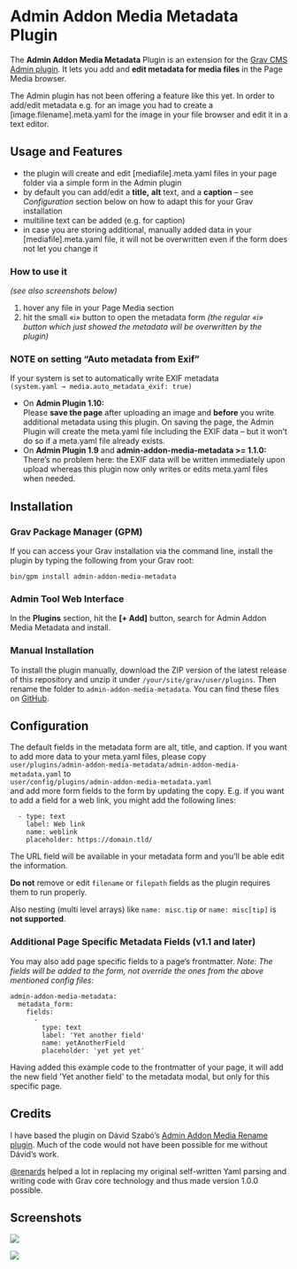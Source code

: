 # Admin Addon Media Metadata Plugin

The **Admin Addon Media Metadata** Plugin is an extension for the [Grav CMS](http://github.com/getgrav/grav) [Admin plugin](https://github.com/getgrav/grav-plugin-admin). It lets you add and **edit metadata for media files** in the Page Media browser.

The Admin plugin has not been offering a feature like this yet. In order to add/edit metadata e.g. for an image you had to create a [image.filename].meta.yaml for the image in your file browser and edit it in a text editor.

## Usage and Features

- the plugin will create and edit [mediafile].meta.yaml files in your page folder via a simple form in the Admin plugin
- by default you can add/edit a **title,** **alt** text, and a **caption** – see *Configuration* section below on how to adapt this for your Grav installation
- multiline text can be added (e.g. for caption)
- in case you are storing additional, manually added data in your [mediafile].meta.yaml file, it will not be overwritten even if the form does not let you change it

### How to use it

*(see also screenshots below)*

1. hover any file in your Page Media section
2. hit the small «i» button to open the metadata form *(the regular «i» button which just showed the metadata will be overwritten by the plugin)*

### NOTE on setting “Auto metadata from Exif”

If your system is set to automatically write EXIF metadata  
`(system.yaml → media.auto_metadata_exif: true)`

- On **Admin Plugin 1.10:**  
Please **save the page** after uploading an image and **before** you write additional metadata using this plugin. On saving the page, the Admin Plugin will create the meta.yaml file including the EXIF data – but it won’t do so if a meta.yaml file already exists.
- On **Admin Plugin 1.9** and **admin-addon-media-metadata >= 1.1.0:**  
There’s no problem here: the EXIF data will be written immediately upon upload whereas this plugin now only writes or edits meta.yaml files when needed.

## Installation

### Grav Package Manager (GPM)

If you can access your Grav installation via the command line, install the plugin by typing the following from your Grav root:

```
bin/gpm install admin-addon-media-metadata
```

### Admin Tool Web Interface

In the **Plugins** section, hit the **[+ Add]** button, search for Admin Addon Media Metadata and install.

### Manual Installation

To install the plugin manually, download the ZIP version of the latest release of this repository and unzip it under `/your/site/grav/user/plugins`. Then rename the folder to `admin-addon-media-metadata`. You can find these files on [GitHub](https://github.com/clivebeckett/grav-plugin-admin-addon-media-metadata/releases).

## Configuration

The default fields in the metadata form are alt, title, and caption. If you want to add more data to your meta.yaml files, please copy  
`user/plugins/admin-addon-media-metadata/admin-addon-media-metadata.yaml` to  
`user/config/plugins/admin-addon-media-metadata.yaml`  
and add more form fields to the form by updating the copy. E.g. if you want to add a field for a web link, you might add the following lines:

```
  - type: text
    label: Web link
    name: weblink
    placeholder: https://domain.tld/
```

The URL field will be available in your metadata form and you’ll be able edit the information.

**Do not** remove or edit `filename` or `filepath` fields as the plugin requires them to run properly.

Also nesting (multi level arrays) like `name: misc.tip` or `name: misc[tip]` is **not supported**.

### Additional Page Specific Metadata Fields (v1.1 and later)

You may also add page specific fields to a page’s frontmatter. *Note: The fields will be added to the form, not override the ones from the above mentioned config files:*

```
admin-addon-media-metadata:
  metadata_form:
    fields:
      -
        type: text
        label: 'Yet another field'
        name: yetAnotherField
        placeholder: 'yet yet yet'
```

Having added this example code to the frontmatter of your page, it will add the new field 'Yet another field' to the metadata modal, but only for this specific page.

## Credits

I have based the plugin on Dávid Szabó’s [Admin Addon Media Rename plugin](https://github.com/david-szabo97/grav-plugin-admin-addon-media-rename). Much of the code would not have been possible for me without Dávid’s work.

[@renards](https://github.com/renards) helped a lot in replacing my original self-written Yaml parsing and writing code with Grav core technology and thus made version 1.0.0 possible.

## Screenshots

![](assets/1-open-form.jpg)

![](assets/2-form-opened.jpg)
